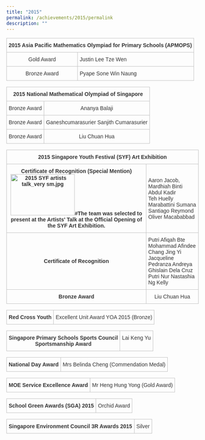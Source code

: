 ```yaml
---
title: "2015"
permalink: /achievements/2015/permalink
description: ""
---
```

<table style="border-collapse:collapse;border-spacing:0" class="tg"><thead><tr><th style="border-color:#c0c0c0;border-style:solid;border-width:1px;color:#333;font-family:Arial, sans-serif;font-size:14px;font-weight:bold;overflow:hidden;padding:10px 5px;text-align:center;vertical-align:middle;word-break:normal" colspan="2">2015 Asia Pacific Mathematics Olympiad for Primary Schools (APMOPS)<br></th></tr></thead><tbody><tr><td style="border-color:#c0c0c0;border-style:solid;border-width:1px;color:#333;font-family:Arial, sans-serif;font-size:14px;overflow:hidden;padding:10px 5px;text-align:center;vertical-align:middle;word-break:normal">Gold Award</td><td style="border-color:#c0c0c0;border-style:solid;border-width:1px;color:#333;font-family:Arial, sans-serif;font-size:14px;overflow:hidden;padding:10px 5px;text-align:left;vertical-align:middle;word-break:normal">Justin Lee Tze Wen</td></tr><tr><td style="border-color:#c0c0c0;border-style:solid;border-width:1px;color:#333;font-family:Arial, sans-serif;font-size:14px;overflow:hidden;padding:10px 5px;text-align:center;vertical-align:middle;word-break:normal">Bronze Award</td><td style="border-color:#c0c0c0;border-style:solid;border-width:1px;color:#333;font-family:Arial, sans-serif;font-size:14px;overflow:hidden;padding:10px 5px;text-align:left;vertical-align:middle;word-break:normal">Pyape Sone Win Naung</td></tr></tbody></table>

<table style="border-collapse:collapse;border-spacing:0" class="tg"><thead><tr><th style="border-color:#c0c0c0;border-style:solid;border-width:1px;color:#333;font-family:Arial, sans-serif;font-size:14px;font-weight:bold;overflow:hidden;padding:10px 5px;text-align:center;vertical-align:top;word-break:normal" colspan="2">2015 National Mathematical Olympiad of Singapore</th></tr></thead><tbody><tr><td style="border-color:#c0c0c0;border-style:solid;border-width:1px;color:#333;font-family:Arial, sans-serif;font-size:14px;overflow:hidden;padding:10px 5px;text-align:center;vertical-align:top;word-break:normal">Bronze Award</td><td style="border-color:#c0c0c0;border-style:solid;border-width:1px;color:#333;font-family:Arial, sans-serif;font-size:14px;overflow:hidden;padding:10px 5px;text-align:center;vertical-align:top;word-break:normal">Ananya Balaji</td></tr><tr><td style="border-color:#c0c0c0;border-style:solid;border-width:1px;color:#333;font-family:Arial, sans-serif;font-size:14px;overflow:hidden;padding:10px 5px;text-align:center;vertical-align:top;word-break:normal">Bronze Award</td><td style="border-color:#c0c0c0;border-style:solid;border-width:1px;color:#333;font-family:Arial, sans-serif;font-size:14px;overflow:hidden;padding:10px 5px;text-align:center;vertical-align:top;word-break:normal">Ganeshcumarasurier Sanjith Cumarasurier</td></tr><tr><td style="border-color:#c0c0c0;border-style:solid;border-width:1px;color:#333;font-family:Arial, sans-serif;font-size:14px;overflow:hidden;padding:10px 5px;text-align:center;vertical-align:top;word-break:normal">Bronze Award</td><td style="border-color:#c0c0c0;border-style:solid;border-width:1px;color:#333;font-family:Arial, sans-serif;font-size:14px;overflow:hidden;padding:10px 5px;text-align:center;vertical-align:top;word-break:normal">Liu Chuan Hua</td></tr></tbody></table>

<table style="border-collapse:collapse;border-spacing:0" class="tg"><thead><tr><th style="border-color:#c0c0c0;border-style:solid;border-width:1px;color:#333;font-family:Arial, sans-serif;font-size:14px;font-weight:bold;overflow:hidden;padding:10px 5px;text-align:center;vertical-align:middle;word-break:normal" colspan="2">2015 Singapore Youth Festival (SYF) Art Exhibition</th></tr></thead><tbody><tr><td style="border-color:#c0c0c0;border-style:solid;border-width:1px;color:#333;font-family:Arial, sans-serif;font-size:14px;font-weight:bold;overflow:hidden;padding:10px 5px;text-align:center;vertical-align:middle;word-break:normal">Certificate of Recognition (Special Mention)<br><img src="https://angsanapri.moe.edu.sg/qql/slot/u167/2015%20SYF%20artists%20talk_very%20sm.jpg" alt="2015 SYF artists talk_very sm.jpg" width="168" height="108">#The team was selected to present at the Artists' Talk at the Official Opening of the SYF Art Exhibition.</td><td style="border-color:#c0c0c0;border-style:solid;border-width:1px;color:#333;font-family:Arial, sans-serif;font-size:14px;overflow:hidden;padding:10px 5px;text-align:left;vertical-align:middle;word-break:normal">Aaron Jacob,<br>Mardhiah Binti Abdul Kadir<br>Teh Huelly<br>Marabattini Sumana<br>Santiago Reymond Oliver Macababbad</td></tr><tr><td style="border-color:#c0c0c0;border-style:solid;border-width:1px;color:#333;font-family:Arial, sans-serif;font-size:14px;font-weight:bold;overflow:hidden;padding:10px 5px;text-align:center;vertical-align:middle;word-break:normal">Certificate of Recognition</td><td style="border-color:#c0c0c0;border-style:solid;border-width:1px;color:#333;font-family:Arial, sans-serif;font-size:14px;overflow:hidden;padding:10px 5px;text-align:left;vertical-align:middle;word-break:normal">Putri Afiqah Bte Mohammad Afindee<br>Chang Jing Yi Jacqueline<br>Pedranza Andreya Ghislain Dela Cruz<br>Putri Nur Nastashia<br>Ng Kelly</td></tr><tr><td style="border-color:#c0c0c0;border-style:solid;border-width:1px;color:#333;font-family:Arial, sans-serif;font-size:14px;font-weight:bold;overflow:hidden;padding:10px 5px;text-align:center;vertical-align:middle;word-break:normal">Bronze Award</td><td style="border-color:#c0c0c0;border-style:solid;border-width:1px;color:#333;font-family:Arial, sans-serif;font-size:14px;overflow:hidden;padding:10px 5px;text-align:center;vertical-align:middle;word-break:normal">Liu Chuan Hua</td></tr></tbody></table>

<table style="border-collapse:collapse;border-spacing:0" class="tg"><thead><tr><td style="border-color:#c0c0c0;border-style:solid;border-width:1px;color:#333;font-family:Arial, sans-serif;font-size:14px;font-weight:bold;overflow:hidden;padding:10px 5px;text-align:left;vertical-align:top;word-break:normal">Red Cross Youth</td><td style="border-color:#c0c0c0;border-style:solid;border-width:1px;color:#333;font-family:Arial, sans-serif;font-size:14px;overflow:hidden;padding:10px 5px;text-align:center;vertical-align:top;word-break:normal">Excellent Unit Award YOA 2015 (Bronze)</td></tr></thead></table>

<table style="border-collapse:collapse;border-spacing:0" class="tg"><thead><tr><td style="border-color:#c0c0c0;border-style:solid;border-width:1px;color:#333;font-family:Arial, sans-serif;font-size:14px;font-weight:bold;overflow:hidden;padding:10px 5px;text-align:center;vertical-align:top;word-break:normal">Singapore Primary Schools Sports Council<br>Sportsmanship Award</td><td style="border-color:#c0c0c0;border-style:solid;border-width:1px;color:#333;font-family:Arial, sans-serif;font-size:14px;overflow:hidden;padding:10px 5px;text-align:left;vertical-align:top;word-break:normal">Lai Keng Yu</td></tr></thead></table>

<table style="border-collapse:collapse;border-spacing:0" class="tg"><thead><tr><td style="border-color:#c0c0c0;border-style:solid;border-width:1px;color:#333;font-family:Arial, sans-serif;font-size:14px;font-weight:bold;overflow:hidden;padding:10px 5px;text-align:left;vertical-align:middle;word-break:normal">National Day Award</td><td style="border-color:#c0c0c0;border-style:solid;border-width:1px;color:#333;font-family:Arial, sans-serif;font-size:14px;overflow:hidden;padding:10px 5px;text-align:left;vertical-align:middle;word-break:normal">Mrs Belinda Cheng (Commendation Medal)</td></tr></thead></table>

<table style="border-collapse:collapse;border-spacing:0" class="tg"><thead><tr><td style="border-color:#c0c0c0;border-style:solid;border-width:1px;color:#333;font-family:Arial, sans-serif;font-size:14px;font-weight:bold;overflow:hidden;padding:10px 5px;text-align:center;vertical-align:top;word-break:normal">MOE Service Excellence Award</td><td style="border-color:#c0c0c0;border-style:solid;border-width:1px;color:#333;font-family:Arial, sans-serif;font-size:14px;overflow:hidden;padding:10px 5px;text-align:left;vertical-align:top;word-break:normal">Mr Heng Hung Yong (Gold Award)</td></tr></thead></table>

<table style="border-collapse:collapse;border-spacing:0" class="tg"><thead><tr><td style="border-color:#c0c0c0;border-style:solid;border-width:1px;color:#333;font-family:Arial, sans-serif;font-size:14px;font-weight:bold;overflow:hidden;padding:10px 5px;text-align:left;vertical-align:top;word-break:normal">School Green Awards (SGA) 2015</td><td style="border-color:#c0c0c0;border-style:solid;border-width:1px;color:#333;font-family:Arial, sans-serif;font-size:14px;overflow:hidden;padding:10px 5px;text-align:center;vertical-align:top;word-break:normal">Orchid Award</td></tr></thead></table>

<table style="border-collapse:collapse;border-spacing:0" class="tg"><thead><tr><td style="border-color:#c0c0c0;border-style:solid;border-width:1px;color:#333;font-family:Arial, sans-serif;font-size:14px;font-weight:bold;overflow:hidden;padding:10px 5px;text-align:left;vertical-align:top;word-break:normal">Singapore Environment Council 3R Awards 2015</td><td style="border-color:#c0c0c0;border-style:solid;border-width:1px;color:#333;font-family:Arial, sans-serif;font-size:14px;overflow:hidden;padding:10px 5px;text-align:center;vertical-align:top;word-break:normal">Silver</td></tr></thead></table>